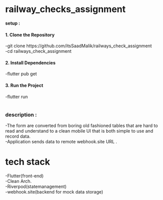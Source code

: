 # railway_checks_assignment

 **setup :**
 
<h4>1. Clone the Repository</h4>
-git clone https://github.com/itsSaadMalik/railways_check_assignment<br>
-cd  railways_check_assignment<br>
<h4>2. Install Dependencies</h4>
-flutter pub get
<h4>3. Run the Project </h4>
-flutter run<br>

# <h3>description :</h3>
-The form are converted from boring old fashioned tables that are hard to read and understand to a clean mobile UI that is both simple to use and record data.<br>
-Application sends data to remote webhook.site URL .<br>

# tech stack
-Flutter(front-end)<br>
-Clean Arch.<br>
-Riverpod(statemanagement)<br>
-webhook.site(backend for mock data storage)<br>
